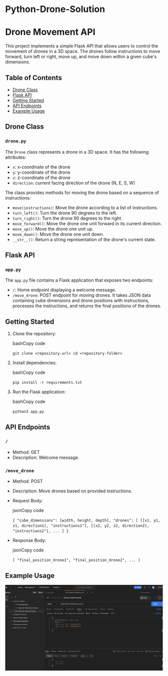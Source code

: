 # Python-Drone-Solution
Drone Movement API
==================

This project implements a simple Flask API that allows users to control the movement of drones in a 3D space. The drones follow instructions to move forward, turn left or right, move up, and move down within a given cube's dimensions.

Table of Contents
-----------------

-   [Drone Class](https://chat.openai.com/c/ca098e1e-79a8-4de7-95af-b263b82ff4af#drone-class)
-   [Flask API](https://chat.openai.com/c/ca098e1e-79a8-4de7-95af-b263b82ff4af#flask-api)
-   [Getting Started](https://chat.openai.com/c/ca098e1e-79a8-4de7-95af-b263b82ff4af#getting-started)
-   [API Endpoints](https://chat.openai.com/c/ca098e1e-79a8-4de7-95af-b263b82ff4af#api-endpoints)
-   [Example Usage](https://chat.openai.com/c/ca098e1e-79a8-4de7-95af-b263b82ff4af#example-usage)

Drone Class
-----------

### `drone.py`

The `Drone` class represents a drone in a 3D space. It has the following attributes:

-   `x`: x-coordinate of the drone
-   `y`: y-coordinate of the drone
-   `z`: z-coordinate of the drone
-   `direction`: current facing direction of the drone (N, E, S, W)

The class provides methods for moving the drone based on a sequence of instructions:

-   `move(instructions)`: Move the drone according to a list of instructions.
-   `turn_left()`: Turn the drone 90 degrees to the left.
-   `turn_right()`: Turn the drone 90 degrees to the right.
-   `move_forward()`: Move the drone one unit forward in its current direction.
-   `move_up()`: Move the drone one unit up.
-   `move_down()`: Move the drone one unit down.
-   `__str__()`: Return a string representation of the drone's current state.

Flask API
---------

### `app.py`

The `app.py` file contains a Flask application that exposes two endpoints:

-   `/`: Home endpoint displaying a welcome message.
-   `/move_drone`: POST endpoint for moving drones. It takes JSON data containing cube dimensions and drone positions with instructions, processes the instructions, and returns the final positions of the drones.

Getting Started
---------------

1.  Clone the repository:

    bashCopy code

    `git clone <repository-url>
    cd <repository-folder>`

2.  Install dependencies:

    bashCopy code

    `pip install -r requirements.txt`

3.  Run the Flask application:

    bashCopy code

    `python3 app.py`

API Endpoints
-------------

### `/`

-   Method: GET
-   Description: Welcome message.

### `/move_drone`

-   Method: POST
-   Description: Move drones based on provided instructions.
-   Request Body:

    jsonCopy code

    `{
      "cube_dimensions": [width, height, depth],
      "drones": [
        [[x1, y1, z1, direction1], "instructions1"],
        [[x2, y2, z2, direction2], "instructions2"],
        ...
      ]
    }`

-   Response Body:

    jsonCopy code

    `[
      "final_position_drone1",
      "final_position_drone2",
      ...
    ]`

Example Usage
-------------
![Screenshot](Screenshot%202023-11-29%20at%203.26.08%20PM.png)

